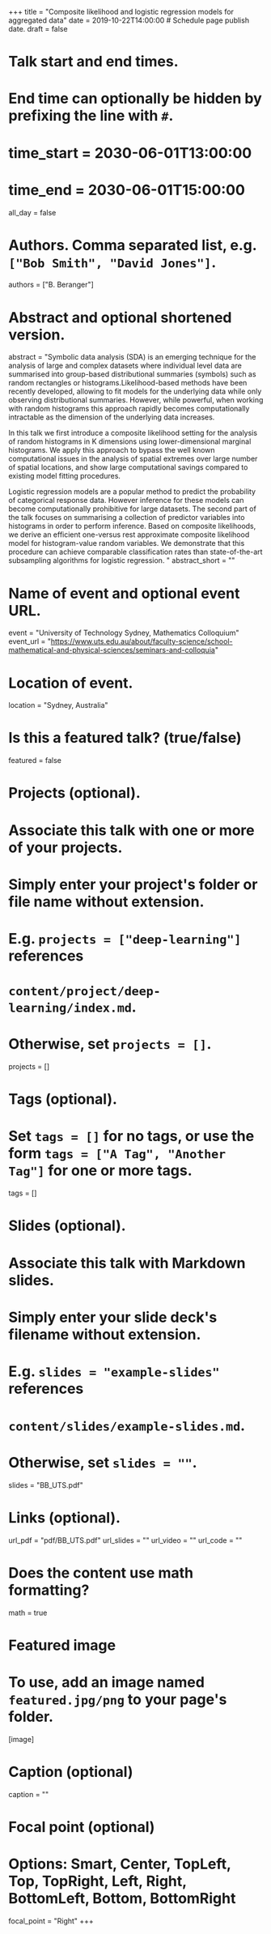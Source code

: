 +++
title = "Composite likelihood and logistic regression models for aggregated data"
date = 2019-10-22T14:00:00  # Schedule page publish date.
draft = false

# Talk start and end times.
#   End time can optionally be hidden by prefixing the line with `#`.
# time_start = 2030-06-01T13:00:00
# time_end = 2030-06-01T15:00:00
all_day = false

# Authors. Comma separated list, e.g. `["Bob Smith", "David Jones"]`.
authors = ["B. Beranger"]

# Abstract and optional shortened version.
abstract = "Symbolic data analysis (SDA) is an emerging technique for the analysis of large and complex datasets where individual level data are summarised into group-based distributional summaries (symbols) such as random rectangles or histograms.Likelihood-based methods have been recently developed, allowing to fit models for the underlying data while only observing distributional summaries. However, while powerful, when working with random histograms this approach rapidly becomes computationally intractable as the dimension of the underlying data increases. 

In this talk we first introduce a composite likelihood setting for the analysis of random histograms in K dimensions using lower-dimensional marginal histograms. We apply this approach to bypass the well known computational issues in the analysis of spatial extremes over large number of spatial locations, and show large computational savings compared to existing model fitting procedures.

Logistic regression models are a popular method to predict the probability of categorical response data. However inference for these models can become computationally prohibitive for large datasets. The second part of the talk focuses on summarising a collection of predictor variables into histograms in order to perform inference. Based on composite likelihoods, we derive an efficient one-versus rest approximate composite likelihood model for histogram-value random variables. We demonstrate that this procedure can achieve comparable classification rates than state-of-the-art subsampling algorithms for logistic regression.
"
abstract_short = ""

# Name of event and optional event URL.
event = "University of Technology Sydney, Mathematics Colloquium"
event_url = "https://www.uts.edu.au/about/faculty-science/school-mathematical-and-physical-sciences/seminars-and-colloquia"

# Location of event.
location = "Sydney, Australia"

# Is this a featured talk? (true/false)
featured = false

# Projects (optional).
#   Associate this talk with one or more of your projects.
#   Simply enter your project's folder or file name without extension.
#   E.g. `projects = ["deep-learning"]` references 
#   `content/project/deep-learning/index.md`.
#   Otherwise, set `projects = []`.
projects = []

# Tags (optional).
#   Set `tags = []` for no tags, or use the form `tags = ["A Tag", "Another Tag"]` for one or more tags.
tags = []

# Slides (optional).
#   Associate this talk with Markdown slides.
#   Simply enter your slide deck's filename without extension.
#   E.g. `slides = "example-slides"` references 
#   `content/slides/example-slides.md`.
#   Otherwise, set `slides = ""`.
slides = "BB_UTS.pdf"

# Links (optional).
url_pdf = "pdf/BB_UTS.pdf"
url_slides = ""
url_video = ""
url_code = ""

# Does the content use math formatting?
math = true

# Featured image
# To use, add an image named `featured.jpg/png` to your page's folder. 
[image]
  # Caption (optional)
  caption = ""

  # Focal point (optional)
  # Options: Smart, Center, TopLeft, Top, TopRight, Left, Right, BottomLeft, Bottom, BottomRight
  focal_point = "Right"
+++

